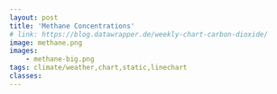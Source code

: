 ```yaml
---
layout: post
title: 'Methane Concentrations'
# link: https://blog.datawrapper.de/weekly-chart-carbon-dioxide/
image: methane.png
images:
    - methane-big.png
tags: climate/weather,chart,static,linechart
classes:
---
```


